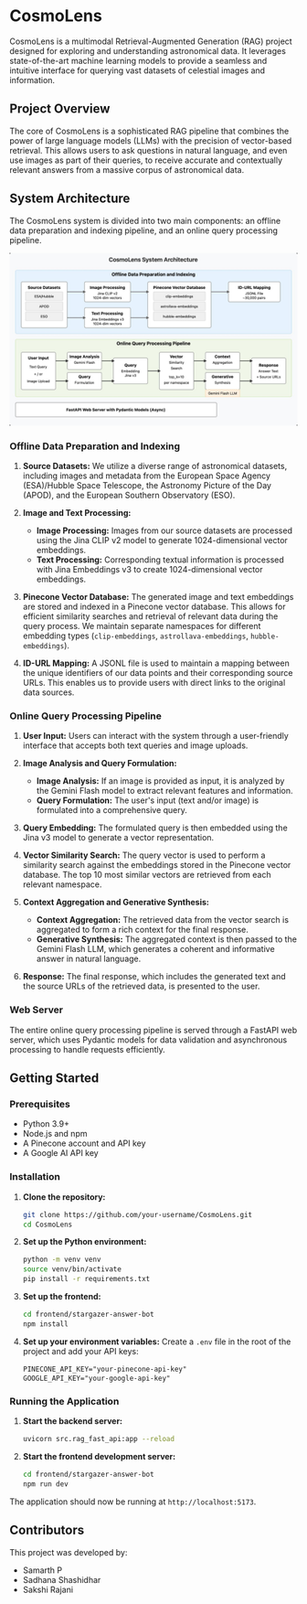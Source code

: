 # CosmoLens

CosmoLens is a multimodal Retrieval-Augmented Generation (RAG) project designed for exploring and understanding astronomical data. It leverages state-of-the-art machine learning models to provide a seamless and intuitive interface for querying vast datasets of celestial images and information.

## Project Overview

The core of CosmoLens is a sophisticated RAG pipeline that combines the power of large language models (LLMs) with the precision of vector-based retrieval. This allows users to ask questions in natural language, and even use images as part of their queries, to receive accurate and contextually relevant answers from a massive corpus of astronomical data.

## System Architecture

The CosmoLens system is divided into two main components: an offline data preparation and indexing pipeline, and an online query processing pipeline.

![CosmoLens System Architecture](docs/GenAI_Architecture_Diagram.jpeg)

### Offline Data Preparation and Indexing

1.  **Source Datasets:** We utilize a diverse range of astronomical datasets, including images and metadata from the European Space Agency (ESA)/Hubble Space Telescope, the Astronomy Picture of the Day (APOD), and the European Southern Observatory (ESO).

2.  **Image and Text Processing:**
    *   **Image Processing:** Images from our source datasets are processed using the Jina CLIP v2 model to generate 1024-dimensional vector embeddings.
    *   **Text Processing:** Corresponding textual information is processed with Jina Embeddings v3 to create 1024-dimensional vector embeddings.

3.  **Pinecone Vector Database:** The generated image and text embeddings are stored and indexed in a Pinecone vector database. This allows for efficient similarity searches and retrieval of relevant data during the query process. We maintain separate namespaces for different embedding types (`clip-embeddings`, `astrollava-embeddings`, `hubble-embeddings`).

4.  **ID-URL Mapping:** A JSONL file is used to maintain a mapping between the unique identifiers of our data points and their corresponding source URLs. This enables us to provide users with direct links to the original data sources.

### Online Query Processing Pipeline

1.  **User Input:** Users can interact with the system through a user-friendly interface that accepts both text queries and image uploads.

2.  **Image Analysis and Query Formulation:**
    *   **Image Analysis:** If an image is provided as input, it is analyzed by the Gemini Flash model to extract relevant features and information.
    *   **Query Formulation:** The user's input (text and/or image) is formulated into a comprehensive query.

3.  **Query Embedding:** The formulated query is then embedded using the Jina v3 model to generate a vector representation.

4.  **Vector Similarity Search:** The query vector is used to perform a similarity search against the embeddings stored in the Pinecone vector database. The top 10 most similar vectors are retrieved from each relevant namespace.

5.  **Context Aggregation and Generative Synthesis:**
    *   **Context Aggregation:** The retrieved data from the vector search is aggregated to form a rich context for the final response.
    *   **Generative Synthesis:** The aggregated context is then passed to the Gemini Flash LLM, which generates a coherent and informative answer in natural language.

6.  **Response:** The final response, which includes the generated text and the source URLs of the retrieved data, is presented to the user.

### Web Server

The entire online query processing pipeline is served through a FastAPI web server, which uses Pydantic models for data validation and asynchronous processing to handle requests efficiently.

## Getting Started

### Prerequisites

*   Python 3.9+
*   Node.js and npm
*   A Pinecone account and API key
*   A Google AI API key

### Installation

1.  **Clone the repository:**
    ```bash
    git clone https://github.com/your-username/CosmoLens.git
    cd CosmoLens
    ```

2.  **Set up the Python environment:**
    ```bash
    python -m venv venv
    source venv/bin/activate
    pip install -r requirements.txt
    ```

3.  **Set up the frontend:**
    ```bash
    cd frontend/stargazer-answer-bot
    npm install
    ```

4.  **Set up your environment variables:**
    Create a `.env` file in the root of the project and add your API keys:
    ```
    PINECONE_API_KEY="your-pinecone-api-key"
    GOOGLE_API_KEY="your-google-api-key"
    ```

### Running the Application

1.  **Start the backend server:**
    ```bash
    uvicorn src.rag_fast_api:app --reload
    ```

2.  **Start the frontend development server:**
    ```bash
    cd frontend/stargazer-answer-bot
    npm run dev
    ```

The application should now be running at `http://localhost:5173`.

## Contributors

This project was developed by:

*   Samarth P
*   Sadhana Shashidhar
*   Sakshi Rajani
